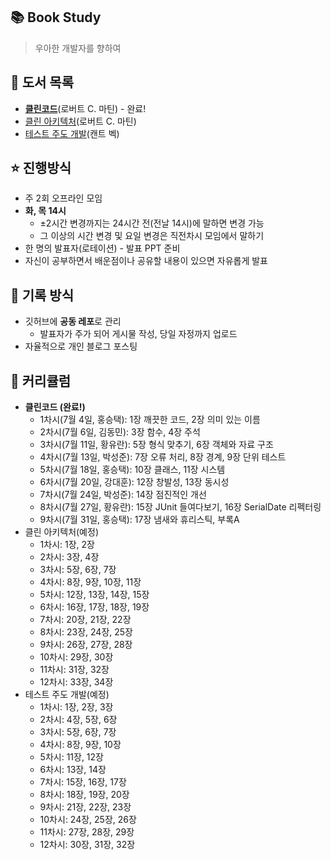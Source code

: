 ## 📚 Book Study
> 우아한 개발자를 향하여

## 📖 도서 목록
- [**클린코드**](https://product.kyobobook.co.kr/detail/S000001032980)(로버트 C. 마틴) - 완료!
- [클린 아키텍처](https://product.kyobobook.co.kr/detail/S000001033082)(로버트 C. 마틴)
- [테스트 주도 개발](https://product.kyobobook.co.kr/detail/S000001032985)(캔트 벡)

## ⭐️ 진행방식
- 주 2회 오프라인 모임
- **화, 목 14시**
  - ±2시간 변경까지는 24시간 전(전날 14시)에 말하면 변경 가능
  - 그 이상의 시간 변경 및 요일 변경은 직전차시 모임에서 말하기
- 한 명의 발표자(로테이션) - 발표 PPT 준비
- 자신이 공부하면서 배운점이나 공유할 내용이 있으면 자유롭게 발표

## 📝 기록 방식
- 깃허브에 **공동 레포**로 관리
  - 발표자가 주가 되어 게시물 작성, 당일 자정까지 업로드
- 자율적으로 개인 블로그 포스팅

## 📆 커리큘럼
- **클린코드 (완료!)**
    - 1차시(7월 4일, 홍승택): 1장 깨끗한 코드, 2장 의미 있는 이름
    - 2차시(7월 6일, 김동민): 3장 함수, 4장 주석
    - 3차시(7월 11일, 황유란): 5장 형식 맞추기, 6장 객체와 자료 구조
    - 4차시(7월 13일, 박성준): 7장 오류 처리, 8장 경계, 9장 단위 테스트
    - 5차시(7월 18일, 홍승택): 10장 클래스, 11장 시스템
    - 6차시(7월 20일, 강대훈): 12장 창발성, 13장 동시성
    - 7차시(7월 24일, 박성준): 14장 점진적인 개선
    - 8차시(7월 27일, 황유란): 15장 JUnit 들여다보기, 16장 SerialDate 리펙터링
    - 9차시(7월 31일, 홍승택): 17장 냄새와 휴리스틱, 부록A
- 클린 아키텍처(예정)
    - 1차시: 1장, 2장
    - 2차시: 3장, 4장
    - 3차시: 5장, 6장, 7장
    - 4차시: 8장, 9장, 10장, 11장
    - 5차시: 12장, 13장, 14장, 15장
    - 6차시: 16장, 17장, 18장, 19장
    - 7차시: 20장, 21장, 22장
    - 8차시: 23장, 24장, 25장
    - 9차시: 26장, 27장, 28장
    - 10차시: 29장, 30장
    - 11차시: 31장, 32장
    - 12차시: 33장, 34장
- 테스트 주도 개발(예정)
    - 1차시: 1장, 2장, 3장
    - 2차시: 4장, 5장, 6장
    - 3차시: 5장, 6장, 7장
    - 4차시: 8장, 9장, 10장
    - 5차시: 11장, 12장
    - 6차시: 13장, 14장
    - 7차시: 15장, 16장, 17장
    - 8차시: 18장, 19장, 20장
    - 9차시: 21장, 22장, 23장
    - 10차시: 24장, 25장, 26장
    - 11차시: 27장, 28장, 29장
    - 12차시: 30장, 31장, 32장
